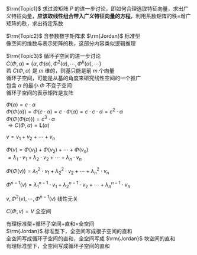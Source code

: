 $\rm{Topic1}$ 求过渡矩阵 $P$ 的进一步讨论，即如何合理选取特征向量，求出广义特征向量，**应该取线性组合带入广义特征向量的方程**，利用系数矩阵的秩=增广矩阵的秩，求出待定系数  
  
$\rm{Topic2}$ 含参数数字矩阵求 $\rm{Jordan}$ 标准型  
像空间的维数与表示矩阵的秩，这部分内容类似逻辑推理  
  
$\rm{Topic3}$ 循环子空间的进一步讨论  
$C(\Phi,\alpha)=\{\alpha,\Phi(\alpha),\Phi^2(\alpha),\cdots,\Phi^k(\alpha),\cdots\}$  
若 $C(\Phi,\alpha)$ 是 $m$ 维的，则基只能是前 $m$ 个向量  
循环子空间，可能是从基的角度来研究线性空间的一个推广  
包含 $\alpha$ 的最小 $\Phi$ 不变子空间  
循环子空间的表示矩阵是友阵  
  
$\Phi(\alpha)=c\cdot\alpha$  
$\Phi(\Phi(\alpha))=\Phi(c\cdot\alpha)=c\cdot\Phi(\alpha)=c\cdot c\cdot\alpha=c^2\cdot\alpha$  
$\Phi(\Phi(\Phi(\alpha)))=c^3\cdot\alpha$  
$\Rightarrow C(\Phi,\alpha)=\mathbf L(\alpha)$  
  
$v=v_1+v_2+\cdots+v_n$  
  
$\Phi(v)=\Phi(v_1)+\Phi(v_2)+\cdots+\Phi(v_n)$  
$=\lambda_1\cdot v_1+\lambda_2\cdot v_2+\cdots+\lambda_n\cdot v_n$  
  
$\Phi(\Phi(v))=\lambda_1^2\cdot v_1+\lambda_2^2\cdot v_2+\cdots+\lambda_n^2\cdot v_n$  
  
$\Phi^{n-1}(v)=\lambda_1^{n-1}\cdot v_1+\lambda_2^{n-1}\cdot v_2+\cdots+\lambda_n^{n-1}\cdot v_n$  
  
$v,\Phi^2(v),\cdots,\Phi^{n-1}(v)$ 线性无关  
  
$C(\Phi,v)=V$ 全空间  
  
有理标准型+循环子空间+直和=全空间  
$\rm{Jordan}$ 标准型下，全空间写成根子空间的直和  
全空间写成循环子空间的直和，全空间写成 $\rm{Jordan}$ 块空间的直和  
有理标准型下，全空间写成循环子空间的直和  
